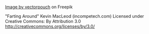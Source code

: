 <a href="https://www.freepik.com/free-vector/messy-attic-kids-room-interior-with-uncovered-bed-clutter-desk-scattered-clothes-toys_3586100.htm#page=4&query=Messy%20Gamer%20Room&position=46&from_view=search&track=ais">Image by vectorpouch</a> on Freepik

"Farting Around"
Kevin MacLeod (incompetech.com)
Licensed under Creative Commons: By Attribution 3.0
http://creativecommons.org/licenses/by/3.0/
